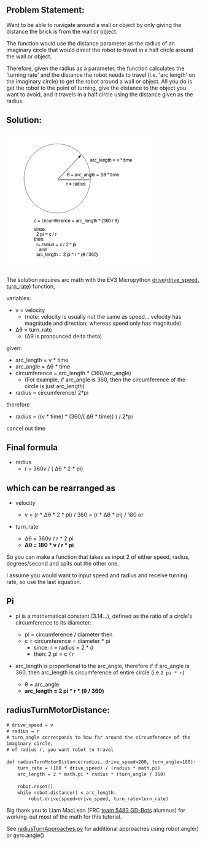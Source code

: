 ## Problem Statement: 

Want to be able to navigate around a wall or object by only giving the distance the brick is from the wall or object.

The function would use the distance parameter as the radius of an imaginary circle that would direct the robot to travel 
in a half circle around the wall or object.

Therefore, given the radius as a parameter, the function calculates the 'turning rate' and the distance the robot
needs to travel (i.e. 'arc length' on the imaginary circle) to get the robot around a wall or object.  All you 
do is get the robot to the point of turning, give the distance to the object you want to avoid, and it travels 
in a half circle using the distance given as the radius.

## Solution:
![image](circleArcMath.jpg)

The solution requires arc math with the EV3 Micropython [drive(drive_speed, turn_rate)](https://pybricks.github.io/ev3-micropython/robotics.html#pybricks.robotics.DriveBase.drive) function,

variables: 
  * v = velocity
    * (note: velocity is usually not the same as speed... velocity has magnitude and direction; whereas speed only has magnitude)
  * Δθ = turn_rate 
    * (Δθ is pronounced delta theta)
  
given:  
  * arc_length = v * time
  * arc_angle = Δθ * time
  * circumference = arc_length * (360/arc_angle)  
    * (For example, if arc_angle is 360, then the circumference of the circle is just arc_length)
  * radius = circumference/ 2*pi

therefore
  * radius = ((v * time) * (360/( Δθ * time)) ) / 2*pi

cancel out time

## Final formula
  * radius
    * r = 360v / ( Δθ * 2 * pi)

## which can be rearranged as

  * velocity
    * v = (r *  Δθ * 2 * pi) / 360 = (r *  Δθ * pi) / 180
or

  * turn_rate
    * Δθ = 360v / r * 2 pi
    * **Δθ = 180 * v / r * pi**    

So you can make a function that takes as input 2 of either speed, radius, degrees/second and spits out the other one.

I assume you would want to input speed and radius and receive turning rate, so use the last equation.

## Pi
  *  pi is a mathematical constant (3.14...), defined as the ratio of a circle's circumference to its diameter:
     * pi = circumference / diameter 
     then
     * c = circumference = diameter * pi
       * since: r = radius = 2 * d
       * then:  2 pi = c / r

  * arc_length is proportional to the arc_angle, therefore if if arc_angle is 360, then arc_length is 
    circumference of entire circle (i.e.`2 pi * r`)
    * θ = arc_angle
    * **arc_length = 2 pi * r * (θ / 360)**
  
## radiusTurnMotorDistance:

```
# drive_speed = v
# radius = r
# turn_angle corresponds to how far around the circumference of the imaginary circle, 
# of radius r, you want robot to travel

def radiusTurnMotorDistance(radius, drive_speed=200, turn_angle=180):
    turn_rate = (180 * drive_speed) / (radius * math.pi)
    arc_length = 2 * math.pi * radius * (turn_angle / 360)

    robot.reset()      
    while robot.distance() < arc_length:
        robot.drive(speed=drive_speed, turn_rate=turn_rate)
```

Big thank you to Liam MacLean (FRC [team 5483 GD-Bots](https://github.com/Team-5483) alumnus) for working-out most of the 
math for this tutorial.  

See [radiusTurnApproaches.py](/programs/radiusTurnApproaches.py) for additional approaches using robot.angle() or gyro.angle()

